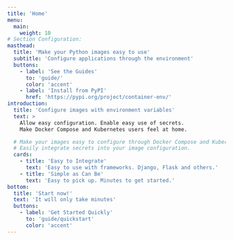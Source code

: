```yaml
---
title: 'Home'
menu:
  main:
    weight: 10
# Section Configuration:
masthead:
  title: 'Make your Python images easy to use'
  subtitle: 'Configure applications through the environment'
  buttons:
    - label: 'See the Guides'
      to: 'guide/'
      color: 'accent'
    - label: 'Install from PyPI'
      href: 'https://pypi.org/project/container-env/'
introduction:
  title: 'Configure images with environment variables'
  text: >
    Allow easy configuration. Enable easy use of secrets.
    Make Docker Compose and Kubernetes users feel at home.

  # Make your images easy to configure through Docker Compose and Kubernetes.
  # Easily integrate secrets into your image configuration.
  cards:
    - title: 'Easy to Integrate'
      text: 'Easy to use with frameworks. Django, Flask and others.'
    - title: 'Simple as Can Be'
      text: 'Easy to pick up. Minutes to get started.'
bottom:
  title: 'Start now!'
  text: 'It will only take minutes'
  buttons:
    - label: 'Get Started Quickly'
      to: 'guide/quickstart'
      color: 'accent'
---
```

